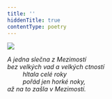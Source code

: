 ```yaml
---
title: ''
hiddenTitle: true
contentType: poetry
---
```


<section>

![](../Images/102.jpg)

_A jedna slečna z Mezimostí  
bez velkých vad a velkých ctností  
         hltala celé roky  
         pořád jen horké noky,  
až na to zašla v Mezimostí._

</section>
